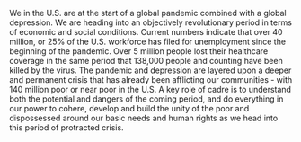 We in the U.S. are at the start of a global pandemic combined with a
global depression. We are heading into an objectively revolutionary
period in terms of economic and social conditions. Current numbers
indicate that over 40 million, or 25% of the U.S. workforce has filed
for unemployment since the beginning of the pandemic. Over 5 million
people lost their healthcare coverage in the same period that 138,000
people and counting have been killed by the virus. The pandemic and
depression are layered upon a deeper and permanent crisis that has
already been afflicting our communities - with 140 million poor or
near poor in the U.S. A key role of cadre is to understand both the
potential and dangers of the coming period, and do everything in our
power to cohere, develop and build the unity of the poor and
dispossessed around our basic needs and human rights as we head into
this period of protracted crisis.
